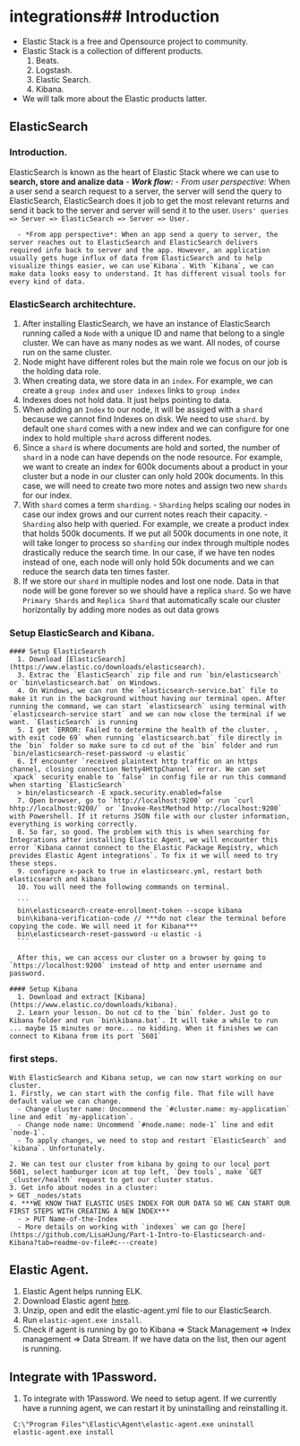 # integrations## Introduction
- Elastic Stack is a free and Opensource project to community.
- Elastic Stack is a collection of different products.
  1. Beats.
  2. Logstash.
  3. Elastic Search.
  4. Kibana.
- We will talk more about the Elastic products latter.

## ElasticSearch
  ### Introduction.
  ElasticSearch is known as the heart of Elastic Stack where we can use to **search, store and analize data**
    - ***Work flow:*** 
      - *From user perspective*: When a user send a search request to a server, the server will send the query to ElasticSearch, ElasticSearch does it job to get the most relevant returns and send it back to the server and server will send it to the user.
      `Users' queries => Server => ElasticSearch => Server => User.`

      - *From app perspective*: When an app send a query to server, the server reaches out to ElasticSearch and ElasticSearch delivers required info back to server and the app. However, an application usually gets huge influx of data from ElasticSearch and to help visualize things easier, we can use`Kibana`. With `Kibana`, we can make data looks easy to understand. It has different visual tools for every kind of data. 

  ### ElasticSearch architechture.
  1. After installing ElasticSearch, we have an instance of ElasticSearch running called a `Node` with a unique ID and name that belong to a single cluster. We can have as many nodes as we want. All nodes, of course run on the same cluster.
  2. Node might have different roles but the main role we focus on our job is the holding data role.
  3. When creating data, we store data in an `index`. For example, we can create a `group index` and `user indexes` links to `group index`
  4. Indexes does not hold data. It just helps pointing to data.
  5. When adding an `Index` to our node, it will be assiged with a `shard` because we cannot find Indexes on disk. We need to use `shard`. by default one `shard` comes with a new index and we can configure for one index to hold multiple `shard` across different nodes.
  6. Since a `shard` is where documents are hold and sorted, the number of `shard` in a node can have depends on the node resource. For example, we want to create an index for 600k documents about a product in your cluster but a node in our cluster can only hold 200k documents. In this case, we will need to create two more notes and assign two new `shards` for our index. 
  7. With `shard` comes a term `sharding`.
    - `Sharding` helps scaling our nodes in case our index grows and our current notes reach their capacity. 
    - `Sharding` also help with queried. For example, we create a product index that holds 500k documents. If we put all 500k documents in one note, it will take longer to process so `sharding` our index through multiple nodes drastically reduce the search time. In our case, if we have ten nodes instead of one, each node will only hold 50k documents and we can reduce the search data ten times faster.
  8. If we store our `shard` in multiple nodes and lost one node. Data in that node will be gone forever so we should have a replica `shard`. So we have `Primary Shards` and `Replica Shard` that automatically scale our cluster horizontally by adding more nodes as out data grows

  ### Setup ElasticSearch and Kibana.
    #### Setup ElasticSearch
      1. Download [ElasticSearch](https://www.elastic.co/downloads/elasticsearch).
      3. Extrac the `ElasticSearch` zip file and run `bin/elasticsearch` or `bin\elasticsearch.bat` on Windows.
      4. On Windows, we can run the `elasticsearch-service.bat` file to make it run in the background without having our terminal open. After running the command, we can start `elasticsearch` using terminal with `elasticsearch-service start` and we can now close the terminal if we want. `ElasticSearch` is running
      5. I get `ERROR: Failed to determine the health of the cluster. , with exit code 69` when running `elasticsearch.bat` file directly in the `bin` folder so make sure to cd out of the `bin` folder and run `bin/elasticsearch-reset-password -u elastic`
      6. If encounter `received plaintext http traffic on an https channel, closing connection Netty4HttpChannel` error. We can set `xpack` security enable to `false` in config file or run this command when starting `ElasticSearch`
      > bin/elasticsearch -E xpack.security.enabled=false
      7. Open browser, go to `http://localhost:9200` or run `curl hhtp://localhost:9200/` or `Invoke-RestMethod http://localhost:9200` with Powershell. If it returns JSON file with our cluster information, everything is working correctly.
      8. So far, so good. The problem with this is when searching for Integrations after installing Elastic Agent, we will encounter this error `Kibana cannot connect to the Elastic Package Registry, which provides Elastic Agent integrations`. To fix it we will need to try these steps.
      9. configure x-pack to true in elasticsearc.yml, restart both elasticsearch and kibana
      10. You will need the following commands on terminal.
      
      ```
      bin\elasticsearch-create-enrollment-token --scope kibana
      bin\kibana-verification-code // ***do not clear the terminal before copying the code. We will need it for Kibana***
      bin\elasticsearch-reset-password -u elastic -i
      ```

      After this, we can access our cluster on a browser by going to `https://localhost:9200` instead of http and enter username and password.

    #### Setup Kibana
      1. Download and extract [Kibana](https://www.elastic.co/downloads/kibana). 
      2. Learn your lesson. Do not cd to the `bin` folder. Just go to Kibana folder and run `bin\kibana.bat`. It will take a while to run ... maybe 15 minutes or more... no kidding. When it finishes we can connect to Kibana from its port `5601`

  ### first steps.
    With ElasticSearch and Kibana setup, we can now start working on our cluster.
    1. Firstly, we can start with the config file. That file will have default value we can change.
      - Change cluster name: Uncommend the `#cluster.name: my-application` line and edit `my-application`.
      - Change node name: Uncommend `#node.name: node-1` line and edit `node-1`.
      - To apply changes, we need to stop and restart `ElasticSearch` and `kibana`. Unfortunately.

    2. We can test our cluster from kibana by going to our local port 5601, select hamburger icon at top left, `Dev tools`, make `GET _cluster/health` request to get our cluster status.
    3. Get info about nodes in a cluster: 
    > GET _nodes/stats
    4. ***WE KNOW THAT ELASTIC USES INDEX FOR OUR DATA SO WE CAN START OUR FIRST STEPS WITH CREATING A NEW INDEX***
      - > PUT Name-of-the-Index
      - More details on working with `indexes` we can go [here](https://github.com/LisaHJung/Part-1-Intro-to-Elasticsearch-and-Kibana?tab=readme-ov-file#c---create)

## Elastic Agent.
  1. Elastic Agent helps running ELK.
  2. Download Elastic agent [here](https://www.elastic.co/downloads/elastic-agent).
  3. Unzip, open and edit the elastic-agent.yml file to our ElasticSearch.
  4. Run `elastic-agent.exe install`.
  5. Check if agent is running by go to Kibana => Stack Management => Index management => Data Stream. If we have data on the list, then our agent is running.
  
## Integrate with 1Password.
  1. To integrate with 1Password. We need to setup agent. If we currently have a running agent, we can restart it by uninstalling and reinstalling it.
  ```
   C:\"Program Files"\Elastic\Agent\elastic-agent.exe uninstall
   elastic-agent.exe install
  ```